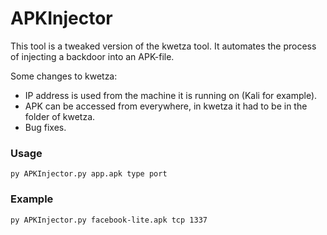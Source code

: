 # APKInjector
This tool is a tweaked version of the kwetza tool. It automates the process of injecting a backdoor into an APK-file.

Some changes to kwetza:
  - IP address is used from the machine it is running on (Kali for example).
  - APK can be accessed from everywhere, in kwetza it had to be in the folder of kwetza.
  - Bug fixes.

### Usage
```
py APKInjector.py app.apk type port
```

### Example
```
py APKInjector.py facebook-lite.apk tcp 1337
```
